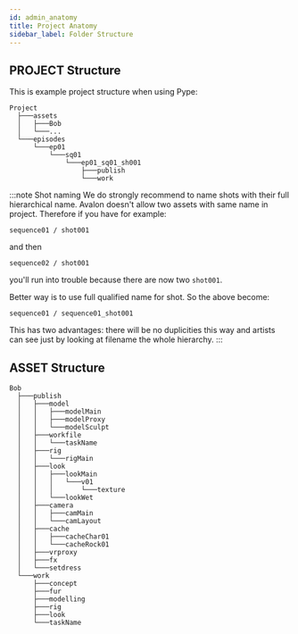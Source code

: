 ```yaml
---
id: admin_anatomy
title: Project Anatomy
sidebar_label: Folder Structure
---
```


## PROJECT Structure

This is example project structure when using Pype:

```text
Project
  ├───assets
  │   ├───Bob
  │   └───...
  └───episodes
      └───ep01
          └───sq01
              └───ep01_sq01_sh001
                  ├───publish
                  └───work
```

:::note Shot naming
We do strongly recommend to name shots with their full hierarchical name. Avalon doesn't allow two assets with same name in project. Therefore if you have for example:

```text
sequence01 / shot001
```
and then
```text
sequence02 / shot001
```
you'll run into trouble because there are now two `shot001`.

Better way is to use full qualified name for shot. So the above become:
```text
sequence01 / sequence01_shot001
```

This has two advantages: there will be no duplicities this way and artists can see just by looking at filename the whole hierarchy.
:::

## ASSET Structure

```text
Bob
  ├───publish
  │   ├───model
  │   │   ├───modelMain
  │   │   ├───modelProxy
  │   │   └───modelSculpt
  │   ├───workfile
  │   │   └───taskName
  │   ├───rig
  │   │   └───rigMain
  │   ├───look
  │   │   ├───lookMain
  │   │   │   └───v01
  │   │   │       └───texture
  │   │   └───lookWet
  │   ├───camera
  │   │   ├───camMain
  │   │   └───camLayout
  │   ├───cache
  │   │   ├───cacheChar01
  │   │   └───cacheRock01
  │   ├───vrproxy
  │   ├───fx
  │   └───setdress
  └───work
      ├───concept
      ├───fur
      ├───modelling
      ├───rig
      ├───look
      └───taskName
```

